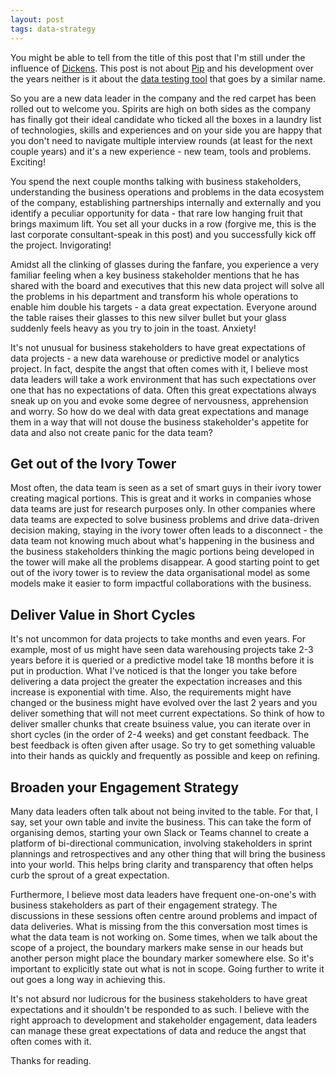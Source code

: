 ```yaml
---
layout: post
tags: data-strategy
---
```


You might be able to tell from the title of this post that I'm still under the influence of [Dickens](https://en.wikipedia.org/wiki/Great_Expectations). This post is not about [Pip](https://en.wikipedia.org/wiki/Pip_(Great_Expectations)) and his development over the years neither is it about the [data testing tool](https://greatexpectations.io/) that goes by a similar name.

So you are a new data leader in the company and the red carpet has been rolled out to welcome you. Spirits are high on both sides as the company has finally got their ideal candidate who ticked all the boxes in a laundry list of technologies, skills and experiences and on your side you are happy that you don't need to navigate multiple interview rounds (at least for the next couple years) and it's a new experience - new team, tools and problems. Exciting! 

You spend the next couple months talking with business stakeholders, understanding the business operations and problems in the data ecosystem of the company, establishing partnerships internally and externally and you identify a peculiar opportunity for data - that rare low hanging fruit that brings maximum lift.  You set all your ducks in a row (forgive me, this is the last corporate consultant-speak in this post) and you successfully kick off the project. Invigorating!

Amidst all the clinking of glasses during the fanfare, you experience a very familiar feeling when a key business stakeholder mentions that he has shared with the board and executives that this new data project will solve all the problems in his department and transform his whole operations to enable him double his targets - a data great expectation. Everyone around the table raises their glasses to this new silver bullet but your glass suddenly feels heavy as you try to join in the toast.  Anxiety!

It's not unusual for business stakeholders to have great expectations of data projects - a new data warehouse or predictive model or analytics project. In fact, despite the angst that often comes with it, I believe most data leaders will take a work environment that has such expectations over one that has no expectations of data. Often this great expectations always sneak up on you and evoke some degree of nervousness, apprehension and worry. So how do we deal with data great expectations and manage them in a way that will not douse the business stakeholder's appetite for data and also not create panic for the data team?
 

## Get out of the Ivory Tower
Most often, the data team is seen as a set of smart guys in their ivory tower creating magical portions. This is great and it works in companies whose data teams are just for research purposes only. In other companies where data teams are expected to solve business problems and drive data-driven decision making, staying in the ivory tower often leads to a disconnect - the data team not knowing much about what's happening in the business and the business stakeholders thinking the magic portions being developed in the tower will make all the problems disappear. A good starting point to get out of the ivory tower is to review the data organisational model as some models make it easier to form impactful collaborations with the business.

## Deliver Value in Short Cycles
It's not uncommon for data projects to take months and even years. For example, most of us might have seen data warehousing projects take 2-3 years before it is queried or a predictive model take 18 months before it is put in production. What I've noticed is that the longer you take before delivering a data project the greater the expectation increases and this increase is exponential with time. Also, the requirements might have changed or the business might have evolved over the last 2 years and you deliver something that will not meet current expectations. So think of how to deliver smaller chunks that create bsuiness value, you can iterate over in short cycles (in the order of 2-4 weeks) and get constant feedback. The best feedback is often given after usage. So try to get something valuable into their hands as quickly and frequently as possible and keep on refining.

## Broaden your Engagement Strategy
Many data leaders often talk about not being invited to the table. For that, I say, set your own table and invite the business. This can take the form of organising demos, starting your own Slack or Teams channel to create a platform of bi-directional communication, involving stakeholders in sprint plannings and retrospectives and any other thing that will bring the business into your world. This helps bring clarity and transparency that often helps curb the sprout of a great expectation.

Furthermore, I believe most data leaders have frequent one-on-one's with business stakeholders as part of their engagement strategy. The discussions in these sessions often centre around problems and impact of data deliveries. What is missing from the this conversation most times is what the data team is not working on. Some times, when we talk about the scope of a project, the boundary markers make sense in our heads but another person might place the boundary marker somewhere else. So it's important to explicitly state out what is not in scope. Going further to write it out goes a long way in achieving this.
 
It's not absurd nor ludicrous for the business stakeholders to have great expectations and it shouldn't be responded to as such. I believe with the right approach to development and stakeholder engagement, data leaders can manage these great expectations of data and reduce the angst that often comes with it. 
 
Thanks for reading.
